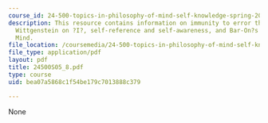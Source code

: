 ```yaml
---
course_id: 24-500-topics-in-philosophy-of-mind-self-knowledge-spring-2005
description: This resource contains information on immunity to error through misidentification,
  Wittgenstein on ?I?, self-reference and self-awareness, and Bar-On?s Speaking My
  Mind.
file_location: /coursemedia/24-500-topics-in-philosophy-of-mind-self-knowledge-spring-2005/bea07a5868c1f54be179c7013888c379_24500S05_8.pdf
file_type: application/pdf
layout: pdf
title: 24500S05_8.pdf
type: course
uid: bea07a5868c1f54be179c7013888c379

---
```

None